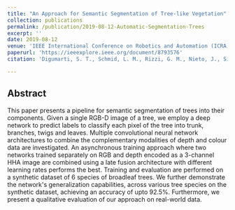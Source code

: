 ```yaml
---
title: "An Approach for Semantic Segmentation of Tree-like Vegetation"
collection: publications
permalink: /publication/2019-08-12-Automatic-Segmentation-Trees
excerpt: ''
date: 2019-08-12
venue: 'IEEE International Conference on Robotics and Automation (ICRA)'
paperurl: 'https://ieeexplore.ieee.org/document/8793576'
citation: 'Digumarti, S. T., Schmid, L. M., Rizzi, G. M., Nieto, J., Siegwart, R., Beardsley, P., & Cadena, C. (2019, May). &quot;An approach for semantic segmentation of tree-like vegetation.&quot; <i>IEEE International Conference on Robotics and Automation (ICRA)</i>, 3(4), pp. 1801-1807'

---
```

## Abstract
This paper presents a pipeline for semantic segmentation of trees into their components. Given a single RGB-D image of a tree, we employ a deep network to predict labels to classify each pixel of the tree into trunk, branches, twigs and leaves. Multiple convolutional neural network architectures to combine the complementary modalities of depth and colour data are investigated. An asynchronous training approach where two networks trained separately on RGB and depth encoded as a 3-channel HHA image are combined using a late fusion architecture with different learning rates performs the best. Training and evaluation are performed on a synthetic dataset of 6 species of broadleaf trees. We further demonstrate the network's generalization capabilities, across various tree species on the synthetic dataset, achieving an accuracy of upto 92.5%. Furthermore, we present a qualitative evaluation of our approach on real-world data.